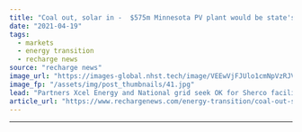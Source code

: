 ```yaml
---
title: "Coal out, solar in -  $575m Minnesota PV plant would be state's largest"
date: "2021-04-19"
tags: 
  - markets
  - energy transition
  - recharge news
source: "recharge news"
image_url: "https://images-global.nhst.tech/image/VEEwVjFJUlo1cmNpVzRJV1NjdlFsK0ZDK043Q1RPc3JuNHhFUFEyZFJtQT0=/nhst/binary/20f028ea996b6b7c081b4ea6fff955ca"
image_fp: "/assets/img/post_thumbnails/41.jpg"
lead: "Partners Xcel Energy and National grid seek OK for Sherco facility as part of fossil retirement plan"
article_url: "https://www.rechargenews.com/energy-transition/coal-out-solar-in-575m-minnesota-pv-plant-would-be-states-largest/2-1-996484"
---
```


---

